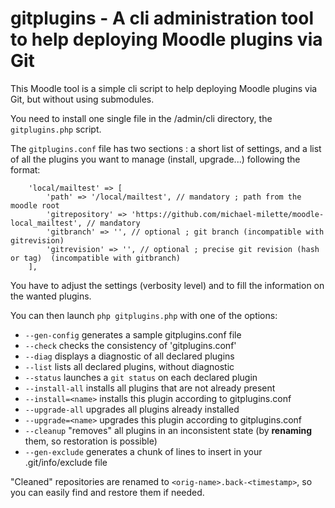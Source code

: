 # gitplugins - A cli administration tool to help deploying Moodle plugins via Git

This Moodle tool is a simple cli script to help deploying Moodle plugins via Git,
but without using submodules.

You need to install one single file in the /admin/cli directory, the `gitplugins.php` script.

The `gitplugins.conf` file has two sections : a short list of settings, and
a list of all the plugins you want to manage (install, upgrade...) following the format:
```
    'local/mailtest' => [
        'path' => '/local/mailtest', // mandatory ; path from the moodle root
        'gitrepository' => 'https://github.com/michael-milette/moodle-local_mailtest', // mandatory
        'gitbranch' => '', // optional ; git branch (incompatible with gitrevision)
        'gitrevision' => '', // optional ; precise git revision (hash or tag)  (incompatible with gitbranch)
    ],
```

You have to adjust the settings (verbosity level) and to fill the information on the wanted plugins.

You can then launch `php gitplugins.php` with one of the options:

* `--gen-config` generates a sample gitplugins.conf file
* `--check` checks the consistency of 'gitplugins.conf'
* `--diag` displays a diagnostic of all declared plugins
* `--list` lists all declared plugins, without diagnostic
* `--status` launches a `git status` on each declared plugin
* `--install-all` installs all plugins that are not already present
* `--install=<name>` installs this plugin according to gitplugins.conf
* `--upgrade-all` upgrades all plugins already installed
* `--upgrade=<name>` upgrades this plugin according to gitplugins.conf
* `--cleanup` "removes" all plugins in an inconsistent state (by **renaming** them, so restoration is possible)
* `--gen-exclude` generates a chunk of lines to insert in your .git/info/exclude file

"Cleaned" repositories are renamed to `<orig-name>.back-<timestamp>`, so you can
easily find and restore them if needed.
